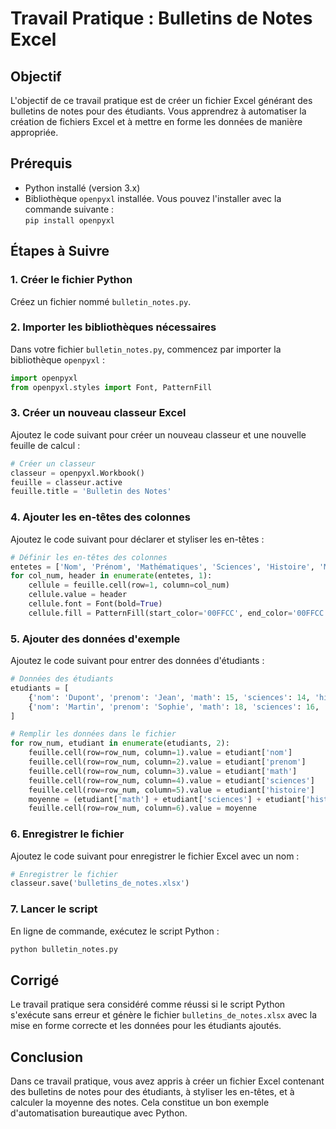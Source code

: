 # Travail Pratique : Bulletins de Notes Excel

## Objectif
L'objectif de ce travail pratique est de créer un fichier Excel générant des bulletins de notes pour des étudiants. Vous apprendrez à automatiser la création de fichiers Excel et à mettre en forme les données de manière appropriée.

## Prérequis
- Python installé (version 3.x)
- Bibliothèque `openpyxl` installée. Vous pouvez l'installer avec la commande suivante :  
  `pip install openpyxl`

## Étapes à Suivre

### 1. Créer le fichier Python
Créez un fichier nommé `bulletin_notes.py`.

### 2. Importer les bibliothèques nécessaires
Dans votre fichier `bulletin_notes.py`, commencez par importer la bibliothèque `openpyxl` :

```python
import openpyxl
from openpyxl.styles import Font, PatternFill
```

### 3. Créer un nouveau classeur Excel
Ajoutez le code suivant pour créer un nouveau classeur et une nouvelle feuille de calcul :

```python
# Créer un classeur
classeur = openpyxl.Workbook()
feuille = classeur.active
feuille.title = 'Bulletin des Notes'
```

### 4. Ajouter les en-têtes des colonnes
Ajoutez le code suivant pour déclarer et styliser les en-têtes :

```python
# Définir les en-têtes des colonnes
entetes = ['Nom', 'Prénom', 'Mathématiques', 'Sciences', 'Histoire', 'Moyenne']
for col_num, header in enumerate(entetes, 1):
    cellule = feuille.cell(row=1, column=col_num)
    cellule.value = header
    cellule.font = Font(bold=True)
    cellule.fill = PatternFill(start_color='00FFCC', end_color='00FFCC', fill_type='solid')
```

### 5. Ajouter des données d'exemple
Ajoutez le code suivant pour entrer des données d'étudiants :

```python
# Données des étudiants
etudiants = [
    {'nom': 'Dupont', 'prenom': 'Jean', 'math': 15, 'sciences': 14, 'histoire': 12},
    {'nom': 'Martin', 'prenom': 'Sophie', 'math': 18, 'sciences': 16, 'histoire': 15},
]

# Remplir les données dans le fichier
for row_num, etudiant in enumerate(etudiants, 2):
    feuille.cell(row=row_num, column=1).value = etudiant['nom']
    feuille.cell(row=row_num, column=2).value = etudiant['prenom']
    feuille.cell(row=row_num, column=3).value = etudiant['math']
    feuille.cell(row=row_num, column=4).value = etudiant['sciences']
    feuille.cell(row=row_num, column=5).value = etudiant['histoire']
    moyenne = (etudiant['math'] + etudiant['sciences'] + etudiant['histoire']) / 3
    feuille.cell(row=row_num, column=6).value = moyenne
```

### 6. Enregistrer le fichier
Ajoutez le code suivant pour enregistrer le fichier Excel avec un nom :

```python
# Enregistrer le fichier
classeur.save('bulletins_de_notes.xlsx')
```

### 7. Lancer le script
En ligne de commande, exécutez le script Python :
```bash
python bulletin_notes.py
```

## Corrigé
Le travail pratique sera considéré comme réussi si le script Python s'exécute sans erreur et génère le fichier `bulletins_de_notes.xlsx` avec la mise en forme correcte et les données pour les étudiants ajoutés.

## Conclusion
Dans ce travail pratique, vous avez appris à créer un fichier Excel contenant des bulletins de notes pour des étudiants, à styliser les en-têtes, et à calculer la moyenne des notes. Cela constitue un bon exemple d'automatisation bureautique avec Python.